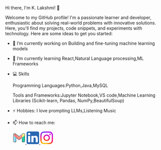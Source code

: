 Hi there, I'm K. Lakshmi! 👋

Welcome to my GitHub profile! I'm a passionate learner and developer, enthusiastic about solving real-world problems with innovative solutions. Here, you'll find my projects, code snippets, and experiments with technology.
Here are some ideas to get you started:

- 🔭 I’m currently working on Building and fine-tuning machine learning models
- 🌱 I’m currently learning React,Natural Language processing,ML Frameworks
- 💻 Skills
  
  Programming Languages:Python,Java,MySQL
  
  Tools and Frameworks:Jupyter Notebook,VS code,Machine Learning Libraries (Scikit-learn, Pandas, NumPy,BeautifulSoup)
- ⚡ Hobbies: I love prompting LLMs,Listening Music
- 📫 How to reach me:
  <p> 
  <a href="mailto:lakshmikopparthi123@gmail.com">  
  <img src="Icons/7101527_gmail_email_mail_icon.svg" alt="Gmail" height=40 width=40 />
  </a>
    
  <a href="https://www.linkedin.com/in/lakshmi-kopparthi-53a313234/">  
  <img src="Icons/5296501_linkedin_network_linkedin logo_icon.svg" alt="Linkedin" height=40 width=40 />
  </a>
    
    
    <a href="https://www.instagram.com/lakshmiiiii_k/">  
  <img src="Icons/5296765_camera_instagram_instagram logo_icon.svg" alt="Instagram" height=40 width=40 />
  </a>
  </p>
 


  

